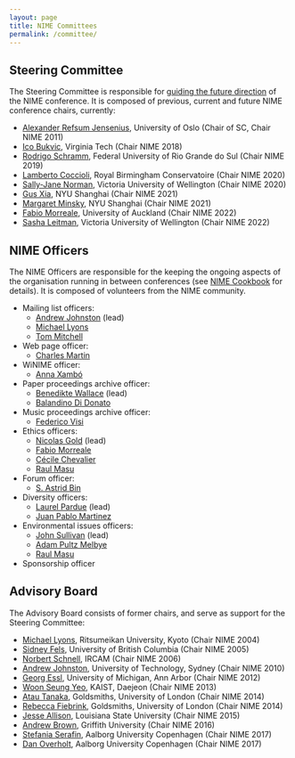 ```yaml
---
layout: page
title: NIME Committees
permalink: /committee/
---
```


## Steering Committee

The Steering Committee is responsible for [guiding the future direction](https://nime.gitbook.io/conference-cookbok/steering/steeringcommittee) of the NIME conference. It is composed of previous, current and  future NIME conference chairs, currently:

* [Alexander Refsum Jensenius](http://www.arj.no), University of Oslo (Chair of SC, Chair NIME 2011)
* [Ico Bukvic](http://imi.aau.dk/~sts/), Virginia Tech (Chair NIME 2018)
* [Rodrigo Schramm](http://professor.ufrgs.br/rschramm), Federal University of Rio Grande do Sul (Chair NIME 2019)
* [Lamberto Coccioli](https://www.bcu.ac.uk/conservatoire/research/research-staff/lamberto-coccioli), Royal Birmingham Conservatoire (Chair NIME 2020)
* [Sally-Jane Norman](https://people.wgtn.ac.nz/sallyjane.norman), Victoria University of Wellington (Chair NIME 2020)
* [Gus Xia](https://shanghai.nyu.edu/academics/faculty/directory/gus-xia), NYU Shanghai (Chair NIME 2021)
* [Margaret Minsky](https://shanghai.nyu.edu/academics/faculty/directory/margaret-minsky), NYU Shanghai (Chair NIME 2021)
* [Fabio Morreale](https://www.creative.auckland.ac.nz/people/profile/f-morreale), University of Auckland (Chair NIME 2022)
* [Sasha Leitman](https://ecs.wgtn.ac.nz/Main/GradSashaLeitman), Victoria University of Wellington (Chair NIME 2022)


## NIME Officers

The NIME Officers are responsible for the keeping the ongoing aspects of the organisation running in between conferences (see [NIME Cookbook](https://nime.gitbook.io/conference-cookbok/officers) for details). It is composed of volunteers from the NIME community.

* Mailing list officers:
	- [Andrew Johnston](http://andrewjohnston.net/) (lead)
	- [Michael Lyons](https://www.linkedin.com/in/michaeljlyons)
	- [Tom Mitchell](https://people.uwe.ac.uk/Person/TomMitchell)
* Web page officer:
	- [Charles Martin](https://cecs.anu.edu.au/people/charles-martin)
* WiNIME officer:
	- [Anna Xambó](http://annaxambo.me/)
* Paper proceedings archive officer:
	- [Benedikte Wallace](https://www.uio.no/ritmo/english/people/phd-fellows/benediwa/) (lead)
	- [Balandino Di Donato](https://www.balandinodidonato.com/)
* Music proceedings archive officer:
	- [Federico Visi](https://www.federicovisi.com/)
* Ethics officers:
	- [Nicolas Gold](https://iris.ucl.ac.uk/iris/browse/profile?upi=NGOLD19) (lead)
	- [Fabio Morreale](https://www.creative.auckland.ac.nz/people/profile/f-morreale)
	- [Cécile Chevalier](https://profiles.sussex.ac.uk/p235751-cecile-chevalier)
	- [Raul Masu](https://www.researchgate.net/profile/Raul_Masu2)
* Forum officer:
	- [S. Astrid Bin](https://www.astridbin.com/)
* Diversity officers:
	- [Laurel Pardue](https://www.qmul.ac.uk/eecs-temp/profiles/parduelaurel.html) (lead)
	- [Juan Pablo Martinez](https://zavilaz.wordpress.com/)
* Environmental issues officers:
	- [John Sullivan](http://www-new.idmil.org/people/john-sullivan/) (lead)
	- [Adam Pultz Melbye](http://www.adampultz.com/)
	- [Raul Masu](https://www.researchgate.net/profile/Raul_Masu2)
* Sponsorship officer

## Advisory Board

The Advisory Board consists of former chairs, and serve as support for the Steering Committee:

* [Michael Lyons](https://www.linkedin.com/in/michaeljlyons), Ritsumeikan University, Kyoto (Chair NIME 2004)
* [Sidney Fels](https://www.ece.ubc.ca/~ssfels/), University of British Columbia (Chair NIME 2005)
* [Norbert Schnell](http://ismm.ircam.fr/norbert-schnell/), IRCAM (Chair NIME 2006)
* [Andrew Johnston](http://andrewjohnston.net/), University of Technology, Sydney (Chair NIME 2010)
* [Georg Essl](http://web.eecs.umich.edu/~gessl/), University of Michigan, Ann Arbor (Chair NIME 2012)
* [Woon Seung Yeo](https://www.ewha.ac.kr/mbs/ewhakr/jsp/sprofile/sprofile_View.jsp?id=ewhaen_030114000000&cateId=18&sabun=MTUyOTQx&tab=TAB2), KAIST, Daejeon (Chair NIME 2013)
* [Atau Tanaka](http://eavi.goldsmithsdigital.com/staff/prof-atau-tanaka/), Goldsmiths, University of London (Chair NIME 2014)
* [Rebecca Fiebrink](http://www.doc.gold.ac.uk/~mas01rf/Rebecca_Fiebrink_Goldsmiths/welcome.html), Goldsmiths, University of London (Chair NIME 2014)
* [Jesse Allison](https://www.lsu.edu/cmda/music/people/faculty/allison.php), Louisiana State University (Chair NIME 2015)
* [Andrew Brown](https://www.griffith.edu.au/music/queensland-conservatorium/staff/andrew-brown), Griffith University (Chair NIME 2016)
* [Stefania Serafin](http://imi.aau.dk/~sts/), Aalborg University Copenhagen (Chair NIME 2017)
* [Dan Overholt](http://vbn.aau.dk/en/persons/daniel-overholt(ffec9cea-8641-4c7f-b9e4-9f57c427bda8).html), Aalborg University Copenhagen (Chair NIME 2017)
